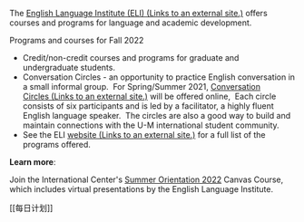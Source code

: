 The [English Language Institute (ELI) (Links to an external site.)](https://lsa.umich.edu/eli) offers courses and programs for language and academic development. 

Programs and courses for Fall 2022

-   Credit/non-credit courses and programs for graduate and undergraduate students.
-   Conversation Circles - an opportunity to practice English conversation in a small informal group.  For Spring/Summer 2021, [Conversation Circles (Links to an external site.)](https://lsa.umich.edu/eli/conversation-circles.html) will be offered online,  Each circle consists of six participants and is led by a facilitator, a highly fluent English language speaker.  The circles are also a good way to build and maintain connections with the U-M international student community. 
-   See the ELI [website (Links to an external site.)](https://lsa.umich.edu/eli) for a full list of the programs offered.

**Learn more**: 

Join the International Center's [Summer Orientation 2022](https://umich.instructure.com/enroll/9HXNXR) Canvas Course, which includes virtual presentations by the English Language Institute.


[[每日计划]]
